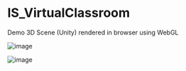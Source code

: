 # IS_VirtualClassroom
Demo 3D Scene (Unity) rendered in browser using WebGL

![image](https://github.com/user-attachments/assets/ff881630-2e72-4207-820d-2c7c8fe995c3)

![image](https://github.com/user-attachments/assets/d716d869-1301-4429-b400-5b77d67e0a8f)
